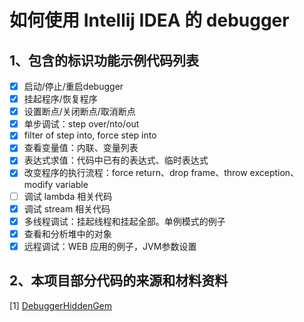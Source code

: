 # 如何使用 Intellij IDEA 的 debugger

## 1、包含的标识功能示例代码列表

- [x]  启动/停止/重启debugger
- [x]  挂起程序/恢复程序
- [x]  设置断点/关闭断点/取消断点
- [x]  单步调试：step over/nto/out
- [x]  filter of step into, force step into
- [x]  查看变量值：内联、变量列表
- [x]  表达式求值：代码中已有的表达式、临时表达式
- [x]  改变程序的执行流程：force return、drop frame、throw exception、modify variable
- [ ]  调试 lambda 相关代码
- [x]  调试 stream 相关代码
- [x]  多线程调试：挂起线程和挂起全部。单例模式的例子
- [x]  查看和分析堆中的对象
- [x]  远程调试：WEB 应用的例子，JVM参数设置

## 2、本项目部分代码的来源和材料资料

[1]   [DebuggerHiddenGem](https://github.com/gorrus/DebuggerHiddenGem) 
